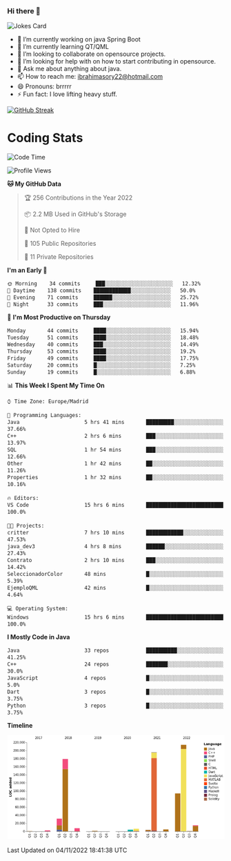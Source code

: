 ### Hi there 👋

![Jokes Card](https://readme-jokes.vercel.app/api)

- 🔭 I’m currently working on java Spring Boot
- 🌱 I’m currently learning QT/QML
- 👯 I’m looking to collaborate on opensource projects. 
- 🤔 I’m looking for help with on how to start contributing in opensource.
- 💬 Ask me about anything about java.
- 📫 How to reach me: ibrahimasory22@hotmail.com
- 😄 Pronouns: brrrrr
- ⚡ Fun fact: I love lifting heavy stuff.

[![GitHub Streak](https://github-readme-streak-stats.herokuapp.com/?user=sorydi3)](https://git.io/streak-stats)

Coding Stats
============


<!--START_SECTION:waka-->
![Code Time](http://img.shields.io/badge/Code%20Time-13%20hrs%2028%20mins-blue)

![Profile Views](http://img.shields.io/badge/Profile%20Views-94-blue)

**🐱 My GitHub Data** 

> 🏆 256 Contributions in the Year 2022
 > 
> 📦 2.2 MB Used in GitHub's Storage 
 > 
> 🚫 Not Opted to Hire
 > 
> 📜 105 Public Repositories 
 > 
> 🔑 11 Private Repositories  
 > 
**I'm an Early 🐤** 

```text
🌞 Morning    34 commits     ███░░░░░░░░░░░░░░░░░░░░░░   12.32% 
🌆 Daytime    138 commits    ████████████░░░░░░░░░░░░░   50.0% 
🌃 Evening    71 commits     ██████░░░░░░░░░░░░░░░░░░░   25.72% 
🌙 Night      33 commits     ███░░░░░░░░░░░░░░░░░░░░░░   11.96%

```
📅 **I'm Most Productive on Thursday** 

```text
Monday       44 commits     ████░░░░░░░░░░░░░░░░░░░░░   15.94% 
Tuesday      51 commits     ████░░░░░░░░░░░░░░░░░░░░░   18.48% 
Wednesday    40 commits     ███░░░░░░░░░░░░░░░░░░░░░░   14.49% 
Thursday     53 commits     ████░░░░░░░░░░░░░░░░░░░░░   19.2% 
Friday       49 commits     ████░░░░░░░░░░░░░░░░░░░░░   17.75% 
Saturday     20 commits     █░░░░░░░░░░░░░░░░░░░░░░░░   7.25% 
Sunday       19 commits     █░░░░░░░░░░░░░░░░░░░░░░░░   6.88%

```


📊 **This Week I Spent My Time On** 

```text
⌚︎ Time Zone: Europe/Madrid

💬 Programming Languages: 
Java                     5 hrs 41 mins       █████████░░░░░░░░░░░░░░░░   37.66% 
C++                      2 hrs 6 mins        ███░░░░░░░░░░░░░░░░░░░░░░   13.97% 
SQL                      1 hr 54 mins        ███░░░░░░░░░░░░░░░░░░░░░░   12.66% 
Other                    1 hr 42 mins        ██░░░░░░░░░░░░░░░░░░░░░░░   11.26% 
Properties               1 hr 32 mins        ██░░░░░░░░░░░░░░░░░░░░░░░   10.16%

🔥 Editors: 
VS Code                  15 hrs 6 mins       █████████████████████████   100.0%

🐱‍💻 Projects: 
critter                  7 hrs 10 mins       ████████████░░░░░░░░░░░░░   47.53% 
java_dev3                4 hrs 8 mins        ██████░░░░░░░░░░░░░░░░░░░   27.43% 
Contrato                 2 hrs 10 mins       ███░░░░░░░░░░░░░░░░░░░░░░   14.42% 
SeleccionadorColor       48 mins             █░░░░░░░░░░░░░░░░░░░░░░░░   5.39% 
EjemploQML               42 mins             █░░░░░░░░░░░░░░░░░░░░░░░░   4.64%

💻 Operating System: 
Windows                  15 hrs 6 mins       █████████████████████████   100.0%

```

**I Mostly Code in Java** 

```text
Java                     33 repos            ██████████░░░░░░░░░░░░░░░   41.25% 
C++                      24 repos            ███████░░░░░░░░░░░░░░░░░░   30.0% 
JavaScript               4 repos             █░░░░░░░░░░░░░░░░░░░░░░░░   5.0% 
Dart                     3 repos             █░░░░░░░░░░░░░░░░░░░░░░░░   3.75% 
Python                   3 repos             █░░░░░░░░░░░░░░░░░░░░░░░░   3.75%

```


**Timeline**

![Chart not found](https://raw.githubusercontent.com/sorydi3/sorydi3/main/charts/bar_graph.png) 


 Last Updated on 04/11/2022 18:41:38 UTC
<!--END_SECTION:waka-->

